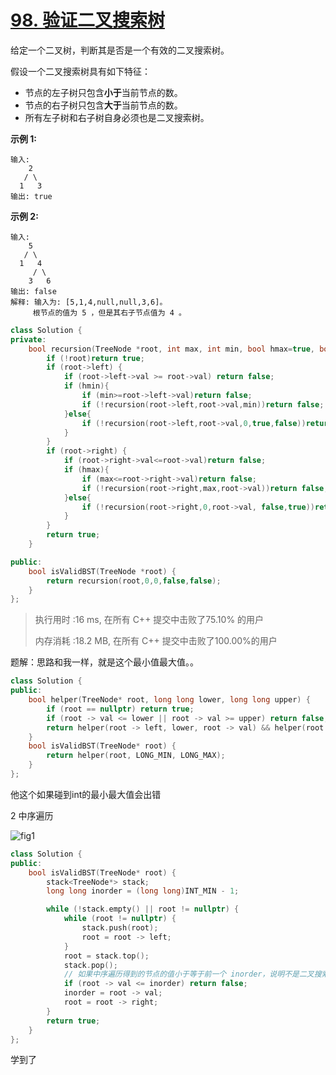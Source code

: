 # [98. 验证二叉搜索树](https://leetcode-cn.com/problems/validate-binary-search-tree/)

给定一个二叉树，判断其是否是一个有效的二叉搜索树。

假设一个二叉搜索树具有如下特征：

- 节点的左子树只包含**小于**当前节点的数。
- 节点的右子树只包含**大于**当前节点的数。
- 所有左子树和右子树自身必须也是二叉搜索树。

**示例 1:**

```
输入:
    2
   / \
  1   3
输出: true
```

**示例 2:**

```
输入:
    5
   / \
  1   4
     / \
    3   6
输出: false
解释: 输入为: [5,1,4,null,null,3,6]。
     根节点的值为 5 ，但是其右子节点值为 4 。
```

```c++
class Solution {
private:
    bool recursion(TreeNode *root, int max, int min, bool hmax=true, bool hmin=true) {
        if (!root)return true;
        if (root->left) {
            if (root->left->val >= root->val) return false;
            if (hmin){
                if (min>=root->left->val)return false;
                if (!recursion(root->left,root->val,min))return false;
            }else{
                if (!recursion(root->left,root->val,0,true,false))return false;
            }
        }
        if (root->right) {
            if (root->right->val<=root->val)return false;
            if (hmax){
                if (max<=root->right->val)return false;
                if (!recursion(root->right,max,root->val))return false;
            }else{
                if (!recursion(root->right,0,root->val, false,true))return false;
            }
        }
        return true;
    }

public:
    bool isValidBST(TreeNode *root) {
        return recursion(root,0,0,false,false);
    }
};
```

> 执行用时 :16 ms, 在所有 C++ 提交中击败了75.10% 的用户
>
> 内存消耗 :18.2 MB, 在所有 C++ 提交中击败了100.00%的用户

题解：思路和我一样，就是这个最小值最大值。。

```c++
class Solution {
public:
    bool helper(TreeNode* root, long long lower, long long upper) {
        if (root == nullptr) return true;
        if (root -> val <= lower || root -> val >= upper) return false;
        return helper(root -> left, lower, root -> val) && helper(root -> right, root -> val, upper);
    }
    bool isValidBST(TreeNode* root) {
        return helper(root, LONG_MIN, LONG_MAX);
    }
};
```

他这个如果碰到int的最小最大值会出错

2 中序遍历

 ![fig1](https://assets.leetcode-cn.com/solution-static/98/98_fig1.gif) 

```c++
class Solution {
public:
    bool isValidBST(TreeNode* root) {
        stack<TreeNode*> stack;
        long long inorder = (long long)INT_MIN - 1;

        while (!stack.empty() || root != nullptr) {
            while (root != nullptr) {
                stack.push(root);
                root = root -> left;
            }
            root = stack.top();
            stack.pop();
            // 如果中序遍历得到的节点的值小于等于前一个 inorder，说明不是二叉搜索树
            if (root -> val <= inorder) return false;
            inorder = root -> val;
            root = root -> right;
        }
        return true;
    }
};
```

学到了
